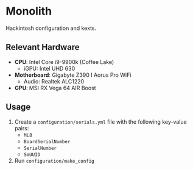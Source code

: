 # Monolith

Hackintosh configuration and kexts.

## Relevant Hardware

* **CPU**: Intel Core i9-9900k (Coffee Lake)
    * iGPU: Intel UHD 630
* **Motherboard**: Gigabyte Z390 I Aorus Pro WiFi
    * Audio: Realtek ALC1220
* **GPU**: MSI RX Vega 64 AIR Boost

## Usage

1. Create a `configuration/serials.yml` file with the following key-value pairs:
    * `MLB`
    * `BoardSerialNumber`
    * `SerialNumber`
    * `SmUUID`
2. Run `configuration/make_config`
